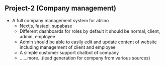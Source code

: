 ## Project-2 (Company management)
- A full company management system for ablino
	- Nextjs, fastapi, supabase
	- Different dashboards for roles by default it should be normal, client, admin, employee
	- Admin should be able to easily edit and update content of website including management of client and employee
	- A simple customer support chatbot of company
	- ......more...(lead generation for company from various sources)
